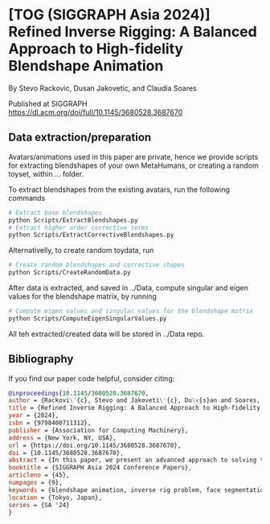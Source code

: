 # [TOG (SIGGRAPH Asia 2024)] Refined Inverse Rigging: A Balanced Approach to High-fidelity Blendshape Animation

By Stevo Rackovic, Dusan Jakovetic, and Claudia Soares

Published at SIGGRAPH https://dl.acm.org/doi/full/10.1145/3680528.3687670

## Data extraction/preparation

Avatars/animations used in this paper are private, hence we provide scripts for extracting blendshapes of your own MetaHumans, or creating a random toyset, within ... folder.

To extract blendshapes from the existing avatars, run the following commands

```bash
# Extract base blendshapes
python Scripts/ExtractBlendshapes.py
# Extract higher order corrective terms
python Scripts/ExtractCorrectiveBlendshapes.py
```

Alternativelly, to create random toydata, run 

```bash
# Create random blendshapes and corrective shapes
python Scripts/CreateRandomData.py
```

After data is extracted, and saved in ../Data, compute singular and eigen values for the blendshape matrix, by running 

```bash
# Compute eigen values and singular values for the blendshape matrix
python Scripts/ComputeEigenSingularValues.py
```

All teh extracted/created data will be stored in ../Data repo.

## Bibliography

If you find our paper code helpful, consider citing:

```bibtex
@inproceedings{10.1145/3680528.3687670,
author = {Rackovi\'{c}, Stevo and Jakoveti\'{c}, Du\v{s}an and Soares, Cl\'{a}udia},
title = {Refined Inverse Rigging: A Balanced Approach to High-fidelity Blendshape Animation},
year = {2024},
isbn = {9798400711312},
publisher = {Association for Computing Machinery},
address = {New York, NY, USA},
url = {https://doi.org/10.1145/3680528.3687670},
doi = {10.1145/3680528.3687670},
abstract = {In this paper, we present an advanced approach to solving the inverse rig problem in blendshape animation, using high-quality corrective blendshapes. Our algorithm focuses on three key areas: ensuring high data fidelity in reconstructed meshes, achieving greater sparsity in weight distributions, and facilitating smoother frame-to-frame transitions. While the incorporation of corrective terms is a known practice, our method differentiates itself by employing a unique combination of l1 norm regularization for sparsity and a temporal smoothness constraint through roughness penalty, focusing on the sum of second differences in consecutive frame weights. A significant innovation in our approach is the temporal decoupling of blendshapes, which permits simultaneous optimization across entire animation sequences. This feature sets our work apart from existing methods and contributes to a more efficient and effective solution. Our algorithm exhibits a marked improvement in maintaining data fidelity and ensuring smooth frame transitions when compared to prior approaches that either lack smoothness regularization or rely solely on linear blendshape models. In addition to superior mesh resemblance and smoothness, our method offers practical benefits, including reduced computational complexity and execution time, achieved through a novel parallelization strategy using clustering methods. Our results not only advance the state-of-the-art in terms of fidelity, sparsity, and smoothness in inverse rigging but also introduce significant efficiency improvements1.},
booktitle = {SIGGRAPH Asia 2024 Conference Papers},
articleno = {45},
numpages = {9},
keywords = {blendshape animation, inverse rig problem, face segmentation},
location = {Tokyo, Japan},
series = {SA '24}
}
